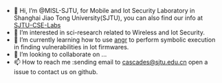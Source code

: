- 👋 Hi, I’m @MISL-SJTU, for Mobile and Iot Security Laboratory in Shanghai Jiao Tong University(SJTU), you can also find our info at [SJTU-CSE-Labs](https://infosec.sjtu.edu.cn/Lab.aspx)
- 👀 I’m interested in sci-research related to Wireless and Iot Security.
- 🌱 I’m currently learning how to use [angr](https://github.com/angr/angr) to perform symbolic execution in finding vulnerabilities in Iot firmwares.
- 💞️ I’m looking to collaborate on ...
- 📫 How to reach me :sending email to cascades@sjtu.edu.cn open a issue to contact us on github.

<!---
MISL-SJTU/MISL-SJTU is a ✨ special ✨ repository because its `README.md` (this file) appears on your GitHub profile.
You can click the Preview link to take a look at your changes.
--->
